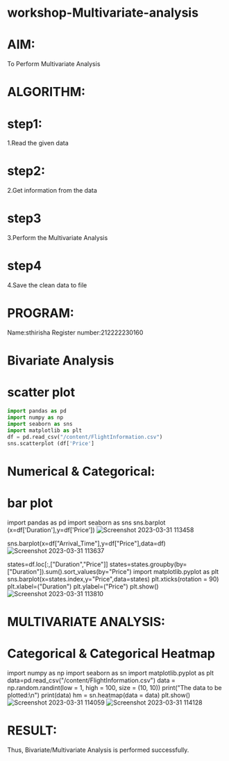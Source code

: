 # workshop-Multivariate-analysis
# AIM:
To Perform Multivariate Analysis

# ALGORITHM:
# step1:
1.Read the given data

# step2:
2.Get information from the data

# step3
3.Perform the Multivariate Analysis

# step4
4.Save the clean data to file

# PROGRAM:
Name:sthirisha
Register number:212222230160
# Bivariate Analysis
# scatter plot
```python
import pandas as pd
import numpy as np
import seaborn as sns
import matplotlib as plt
df = pd.read_csv("/content/FlightInformation.csv")
sns.scatterplot (df['Price']
```


#  Numerical & Categorical:
# bar plot
import pandas as pd
import seaborn as sns
sns.barplot (x=df['Duration'],y=df['Price'])
![Screenshot 2023-03-31 113458](https://user-images.githubusercontent.com/120380280/229036703-ec0f4175-f96a-45ec-a4ae-dbe9de7fc7de.png)

sns.barplot(x=df["Arrival_Time"],y=df["Price"],data=df)
![Screenshot 2023-03-31 113637](https://user-images.githubusercontent.com/120380280/229036971-fb8c309e-3cc4-4704-9da9-7e83ddf63bdc.png)

states=df.loc[:,["Duration","Price"]]
states=states.groupby(by=["Duration"]).sum().sort_values(by="Price")
import matplotlib.pyplot as plt
sns.barplot(x=states.index,y="Price",data=states)
plt.xticks(rotation = 90)
plt.xlabel=("Duration")
plt.ylabel=("Price")
plt.show()
![Screenshot 2023-03-31 113810](https://user-images.githubusercontent.com/120380280/229037297-4cd57ab2-46cf-4587-82cb-a7bf5445ee36.png)

# MULTIVARIATE ANALYSIS:
# Categorical & Categorical Heatmap
import numpy as np
import seaborn as sn
import matplotlib.pyplot as plt
data=pd.read_csv("/content/FlightInformation.csv")
data = np.random.randint(low = 1, high = 100, size = (10, 10))
print("The data to be plotted:\n")
print(data)
hm = sn.heatmap(data = data)
plt.show()
![Screenshot 2023-03-31 114059](https://user-images.githubusercontent.com/120380280/229037766-a67a280d-cedc-4981-a6a0-7471f9f34daa.png)
![Screenshot 2023-03-31 114128](https://user-images.githubusercontent.com/120380280/229037857-327959d6-09af-40fc-be24-8a677da97cd9.png)

# RESULT:
Thus, Bivariate/Multivariate Analysis is performed successfully.


